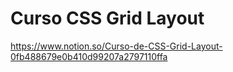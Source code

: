 # Curso CSS Grid Layout

https://www.notion.so/Curso-de-CSS-Grid-Layout-0fb488679e0b410d99207a2797110ffa
